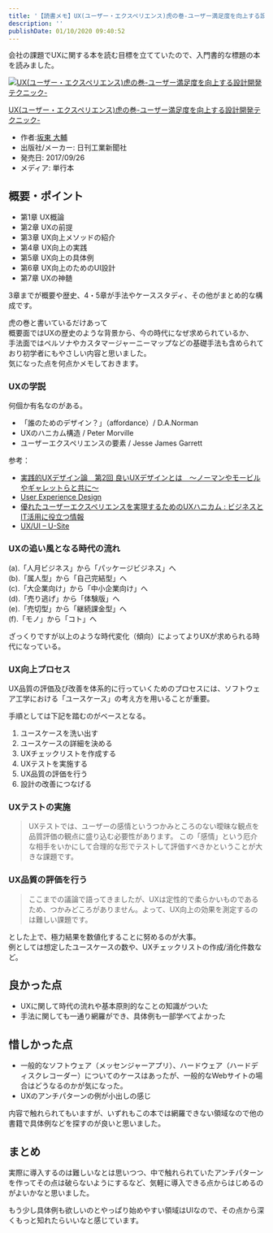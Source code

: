 ```yaml
---
title: '【読書メモ】UX(ユーザー・エクスペリエンス)虎の巻-ユーザー満足度を向上する設計開発テクニック'
description: ''
publishDate: 01/10/2020 09:40:52
---
```

<p>会社の課題でUXに関する本を読む目標を立てていたので、入門書的な標題の本を読みました。</p>

<p><div class="hatena-asin-detail"><a href="https://www.amazon.co.jp/exec/obidos/ASIN/4526077429/hatena-blog-22/"><img src="https://images-fe.ssl-images-amazon.com/images/I/511K4zUipyL._SL160_.jpg" class="hatena-asin-detail-image" alt="UX(ユーザー・エクスペリエンス)虎の巻-ユーザー満足度を向上する設計開発テクニック-" title="UX(ユーザー・エクスペリエンス)虎の巻-ユーザー満足度を向上する設計開発テクニック-"></a><div class="hatena-asin-detail-info"><p class="hatena-asin-detail-title"><a href="https://www.amazon.co.jp/exec/obidos/ASIN/4526077429/hatena-blog-22/">UX(ユーザー・エクスペリエンス)虎の巻-ユーザー満足度を向上する設計開発テクニック-</a></p><ul><li><span class="hatena-asin-detail-label">作者:</span><a href="http://d.hatena.ne.jp/keyword/%BA%E4%C5%EC%20%C2%E7%CA%E5" class="keyword">坂東 大輔</a></li><li><span class="hatena-asin-detail-label">出版社/メーカー:</span> 日刊工業新聞社</li><li><span class="hatena-asin-detail-label">発売日:</span> 2017/09/26</li><li><span class="hatena-asin-detail-label">メディア:</span> 単行本</li></ul></div><div class="hatena-asin-detail-foot"></div></div></p>

<h2>概要・ポイント</h2>

<ul>
<li>第1章 UX概論</li>
<li>第2章 UXの前提</li>
<li>第3章 UX向上メソッドの紹介</li>
<li>第4章 UX向上の実践</li>
<li>第5章 UX向上の具体例</li>
<li>第6章 UX向上のためのUI設計</li>
<li>第7章 UXの神髄</li>
</ul>


<p>3章までが概要や歴史、4・5章が手法やケーススタディ、その他がまとめ的な構成です。</p>

<p>虎の巻と書いているだけあって<br/>
概要面ではUXの歴史のような背景から、今の時代になぜ求められているか、<br/>
手法面ではペルソナやカスタマージャーニーマップなどの基礎手法も含められており初学者にもやさしい内容と思いました。<br/>
気になった点を何点かメモしておきます。</p>

<h3>UXの学説</h3>

<p>何個か有名なのがある。</p>

<ul>
<li>「誰のためのデザイン？」（affordance）/ D.A.Norman</li>
<li>UXのハニカム構造 / Peter Morville</li>
<li>ユーザーエクスペリエンスの要素 / Jesse James Garrett</li>
</ul>


<p>参考：</p>

<ul>
<li><a href="https://www.creativevillage.ne.jp/30892">実践的UXデザイン論　第2回 良いUXデザインとは　〜ノーマンやモービルやギャレットらと共に〜</a></li>
<li><a href="https://semanticstudios.com/user_experience_design/">User Experience Design</a></li>
<li><a href="https://www.asobou.co.jp/blog/web/ux-honeycomb">優れたユーザーエクスペリエンスを実現するためのUXハニカム : ビジネスとIT活用に役立つ情報</a></li>
<li><a href="https://u-site.jp/lecture/ux-ui">UX/UI – U-Site</a></li>
</ul>


<h3>UXの追い風となる時代の流れ</h3>

<p>(a).「人月ビジネス」から「パッケージビジネス」へ<br/>
(b).「属人型」から「自己完結型」へ<br/>
(c).「大企業向け」から「中小企業向け」へ<br/>
(d).「売り逃げ」から「体験版」へ<br/>
(e).「売切型」から「継続課金型」へ<br/>
(f).「モノ」から「コト」へ</p>

<p>ざっくりですが以上のような時代変化（傾向）によってよりUXが求められる時代になっている。</p>

<h3>UX向上プロセス</h3>

<p>UX品質の評価及び改善を体系的に行っていくためのプロセスには、ソフトウェア工学における「ユースケース」の考え方を用いることが重要。</p>

<p>手順としては下記を踏むのがベースとなる。</p>

<ol>
<li>ユースケースを洗い出す</li>
<li>ユースケースの詳細を決める</li>
<li>UXチェックリストを作成する</li>
<li>UXテストを実施する</li>
<li>UX品質の評価を行う</li>
<li>設計の改善につなげる</li>
</ol>


<h3>UXテストの実施</h3>

<blockquote><p>UXテストでは、ユーザーの感情というつかみところのない曖昧な観点を品質評価の観点に盛り込む必要性があります。
この「感情」という厄介な相手をいかにして合理的な形でテストして評価すべきかということが大きな課題です。</p></blockquote>

<h3>UX品質の評価を行う</h3>

<blockquote><p>ここまでの議論で語ってきましたが、UXは定性的で柔らかいものであるため、つかみどころがありません。よって、UX向上の効果を測定するのは難しい課題です。</p></blockquote>

<p>とした上で、極力結果を数値化することに努めるのが大事。<br/>
例としては想定したユースケースの数や、UXチェックリストの作成/消化件数など。</p>

<h2>良かった点</h2>

<ul>
<li>UXに関して時代の流れや基本原則的なことの知識がついた</li>
<li>手法に関しても一通り網羅ができ、具体例も一部学べてよかった</li>
</ul>


<h2>惜しかった点</h2>

<ul>
<li>一般的なソフトウェア（メッセンジャーアプリ）、ハードウェア（ハードディスクレコーダー）についてのケースはあったが、一般的なWebサイトの場合はどうなるのかが気になった。</li>
<li>UXのアンチパターンの例が小出しの感じ</li>
</ul>


<p>内容で触れられてもいますが、いずれもこの本では網羅できない領域なので他の書籍で具体例などを探すのが良いと思いました。</p>

<h2>まとめ</h2>

<p>実際に導入するのは難しいなとは思いつつ、中で触れられていたアンチパターンを作ってその点は破らないようにするなど、気軽に導入できる点からはじめるのがよいかなと思いました。</p>

<p>もう少し具体例も欲しいのとやっぱり始めやすい領域はUIなので、その点から深くもっと知れたらいいなと感じています。</p>

